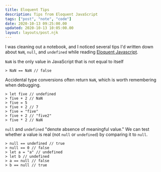 ```yaml
---
title: Eloquent Tips
description: Tips from Eloquent JavaScript
tags: ["post", "note", "code"]
date: 2020-10-13 09:25:00.00
updated: 2020-10-13 10:05:00.00
layout: layouts/post.njk
---
```


I was cleaning out a notebook, and I noticed several tips I'd written down about `NaN`, `null`, and `undefined` while reading [Eloquent Javascript](https://eloquentjavascript.net/, "Eloquent JavaScriptn online edition by Marijn Haverbeke").

`NaN` is the only value in JavaScript that is not equal to itself

```console
> NaN == NaN // false
```

Accidental type conversions often return `NaN`, which is worth remembering when debugging.

```console
> let five // undefined
> five + 2 // NaN
> five = 5
> five + 2 // 7
> five = "five"
> five + 2 // "five2"
> five * 2 // NaN
```

<!END clip>

`null` and `undefined` "denote absence of meaningful value." We can test whether a value is real (not `null` or `undefined`) by comparing it to `null`.

```console
> null == undefined // true
> null == 0 // false
> let a = "a" // undefined
> let b // undefined
> a == null // false
> b == null // true
```
